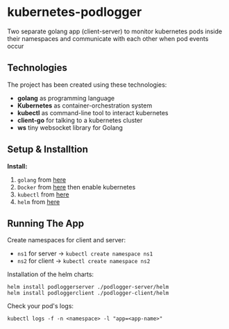  # kubernetes-podlogger

Two separate golang app (client-server) to monitor kubernetes pods inside their namespaces and communicate with each other when pod events occur

## Technologies

The project has been created using these technologies:

* **golang** as programming language
* **Kubernetes** as container-orchestration system
* **kubectl** as command-line tool to interact kubernetes
* **client-go** for talking to a kubernetes cluster
* **ws** tiny websocket library for Golang

## Setup & Installtion

**Install:**

1. `golang` from <a href="https://golang.org/dl/">here</a>
2. `Docker` from <a href="https://docs.docker.com/get-docker/">here</a> then enable kubernetes
3. `kubectl` from <a href="https://kubernetes.io/docs/tasks/tools/">here</a>
4. `helm` from <a href="https://helm.sh/docs/intro/install/">here</a>

## Running The App

Create namespaces for client and server:
-  `ns1` for server -> `kubectl create namespace ns1`
-  `ns2` for client -> `kubectl create namespace ns2`

Installation of the helm charts:

```
helm install podloggerserver ./podlogger-server/helm
helm install podloggerclient ./podlogger-client/helm
```

Check your pod's logs:

```
kubectl logs -f -n <namespace> -l "app=<app-name>"
```

